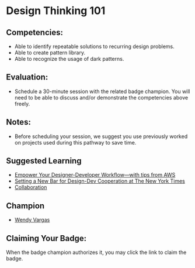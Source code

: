 # Design Thinking 101

## Competencies:
* Able to identify repeatable solutions to recurring design problems.
* Able to create  pattern library. 
* Able to recognize the usage of dark patterns. 

## Evaluation:
* Schedule a 30-minute session with the related badge champion. You will need to be able to discuss and/or demonstrate the competencies above freely. 

## Notes:
* Before scheduling your session, we suggest you use previously worked on projects used during this pathway to save time. 

## Suggested Learning
* [Empower Your Designer-Developer Workflow—with tips from AWS](https://www.invisionapp.com/talks/designer-developer)
* [Setting a New Bar for Design-Dev Cooperation at The New York Times](https://www.invisionapp.com/talks/cooperation-nyt)
* [Collaboration](https://trello.com/en/guide/collaboration)

## Champion

* [Wendy Vargas](mailto:wendy.vargas@acklenavenue.com)

## Claiming Your Badge:
When the badge champion authorizes it, you may click the link to claim the badge.

